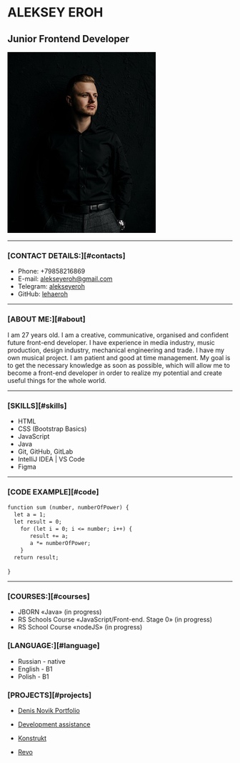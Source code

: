 # **ALEKSEY EROH** 
## Junior Frontend Developer
![photo Aleksey Eroh](./DSC_9024.jpg)

********

### [**CONTACT DETAILS:**][#contacts]

* Phone: +79858216869 
* E-mail: [alekseyeroh@gmail.com]("alekseyeroh@gmail.com)
* Telegram: [alekseyeroh](https://t.me/alekseyeroh)
* GitHub: [lehaeroh](https://github.com/lehaeroh)

********
### [**ABOUT ME:**][#about]

I am 27 years old. I am a creative, communicative, organised and confident future front-end developer. I have experience in media industry, music production, design industry, mechanical engineering and trade. I have my own musical project. I am patient and good at time management. My goal is to get the necessary knowledge as soon as possible, which will allow me to become a front-end developer in order to realize my potential and create useful things for the whole world.

********

### [**SKILLS**][#skills]

* HTML
* CSS (Bootstrap Basics)
* JavaScript
* Java
* Git, GitHub, GitLab
* IntelliJ IDEA | VS Code
* Figma

********

###  [**CODE EXAMPLE**][#code]

```
function sum (number, numberOfPower) {
  let a = 1;
  let result = 0;
    for (let i = 0; i <= number; i++) {
       result += a;
       a *= numberOfPower;
    }
  return result;

}
```

********

### [**COURSES:**][#courses]

* JBORN «Java»  (in progress)
* RS Schools Course «JavaScript/Front-end. Stage 0» (in progress)
* RS School Course «nodeJS» (in progress)

### [**LANGUAGE:**][#language]

* Russian - native
* English - B1
* Polish - B1

### [**PROJECTS**][#projects]

* [Denis Novik Portfolio]()

* [Development assistance]()

* [Konstrukt]()

* [Revo]()